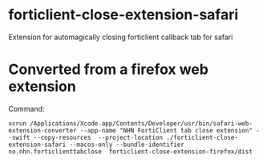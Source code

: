# forticlient-close-extension-safari

Extension for automagically closing forticlient callback tab for safari

# Converted from a firefox web extension

Command:

`xcrun /Applications/Xcode.app/Contents/Developer/usr/bin/safari-web-extension-converter --app-name "NHN FortiClient tab close extension" --swift --copy-resources  --project-location ./forticlient-close-extension-safari --macos-only --bundle-identifier no.nhn.forticlienttabclose  forticlient-close-extension-firefox/dist`
